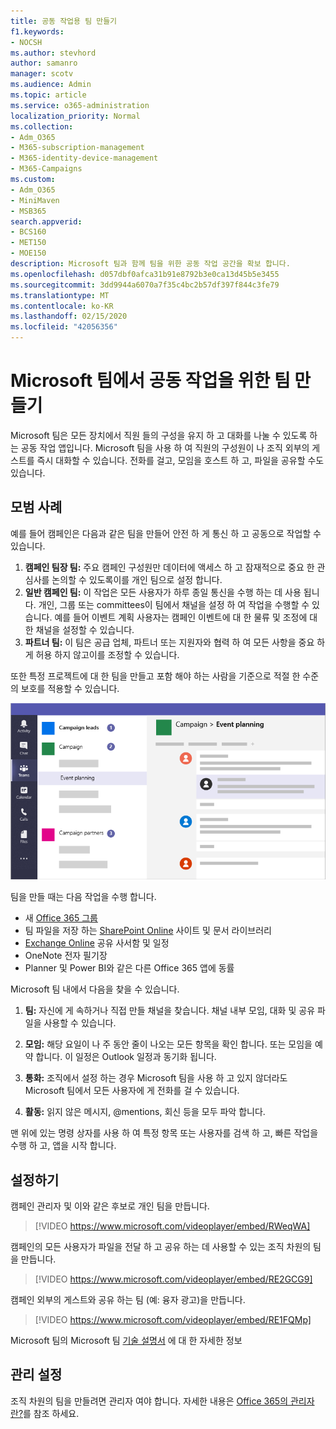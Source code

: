 ```yaml
---
title: 공동 작업용 팀 만들기
f1.keywords:
- NOCSH
ms.author: stevhord
author: samanro
manager: scotv
ms.audience: Admin
ms.topic: article
ms.service: o365-administration
localization_priority: Normal
ms.collection:
- Adm_O365
- M365-subscription-management
- M365-identity-device-management
- M365-Campaigns
ms.custom:
- Adm_O365
- MiniMaven
- MSB365
search.appverid:
- BCS160
- MET150
- MOE150
description: Microsoft 팀과 함께 팀을 위한 공동 작업 공간을 확보 합니다.
ms.openlocfilehash: d057dbf0afca31b91e8792b3e0ca13d45b5e3455
ms.sourcegitcommit: 3dd9944a6070a7f35c4bc2b57df397f844c3fe79
ms.translationtype: MT
ms.contentlocale: ko-KR
ms.lasthandoff: 02/15/2020
ms.locfileid: "42056356"
---
```

# <a name="create-teams-for-collaboration-in-microsoft-teams"></a>Microsoft 팀에서 공동 작업을 위한 팀 만들기

Microsoft 팀은 모든 장치에서 직원 들의 구성을 유지 하 고 대화를 나눌 수 있도록 하는 공동 작업 앱입니다. Microsoft 팀을 사용 하 여 직원의 구성원이 나 조직 외부의 게스트를 즉시 대화할 수 있습니다. 전화를 걸고, 모임을 호스트 하 고, 파일을 공유할 수도 있습니다.

## <a name="best-practices"></a>모범 사례

예를 들어 캠페인은 다음과 같은 팀을 만들어 안전 하 게 통신 하 고 공동으로 작업할 수 있습니다.

1. **캠페인 팀장 팀:** 주요 캠페인 구성원만 데이터에 액세스 하 고 잠재적으로 중요 한 관심사를 논의할 수 있도록이를 개인 팀으로 설정 합니다.
2. **일반 캠페인 팀:** 이 작업은 모든 사용자가 하루 종일 통신을 수행 하는 데 사용 됩니다. 개인, 그룹 또는 committees이 팀에서 채널을 설정 하 여 작업을 수행할 수 있습니다. 예를 들어 이벤트 계획 사용자는 캠페인 이벤트에 대 한 물류 및 조정에 대 한 채널을 설정할 수 있습니다.
3. **파트너 팀:** 이 팀은 공급 업체, 파트너 또는 지원자와 협력 하 여 모든 사항을 중요 하 게 허용 하지 않고이를 조정할 수 있습니다.

또한 특정 프로젝트에 대 한 팀을 만들고 포함 해야 하는 사람을 기준으로 적절 한 수준의 보호를 적용할 수 있습니다. 

![보안 통신 및 공동 작업을 허용 하는 세 개의 개별 팀이 포함 된 Microsoft 팀 창 다이어그램](../media/m365-democracy-teams-collab.png)

팀을 만들 때는 다음 작업을 수행 합니다.

- 새 [Office 365 그룹](https://docs.microsoft.com/MicrosoftTeams/office-365-groups)
- 팀 파일을 저장 하는 [SharePoint Online](https://docs.microsoft.com/MicrosoftTeams/sharepoint-onedrive-interact) 사이트 및 문서 라이브러리
- [Exchange Online](https://docs.microsoft.com/MicrosoftTeams/exchange-teams-interact) 공유 사서함 및 일정
- OneNote 전자 필기장
- Planner 및 Power BI와 같은 다른 Office 365 앱에 동률

Microsoft 팀 내에서 다음을 찾을 수 있습니다.
1. **팀:** 자신에 게 속하거나 직접 만들 채널을 찾습니다. 채널 내부 모임, 대화 및 공유 파일을 사용할 수 있습니다.

2. **모임:** 해당 요일이 나 주 동안 줄이 나오는 모든 항목을 확인 합니다. 또는 모임을 예약 합니다. 이 일정은 Outlook 일정과 동기화 됩니다.
 
3. **통화:** 조직에서 설정 하는 경우 Microsoft 팀을 사용 하 고 있지 않더라도 Microsoft 팀에서 모든 사용자에 게 전화를 걸 수 있습니다.

4. **활동:** 읽지 않은 메시지, @mentions, 회신 등을 모두 파악 합니다. 

맨 위에 있는 명령 상자를 사용 하 여 특정 항목 또는 사용자를 검색 하 고, 빠른 작업을 수행 하 고, 앱을 시작 합니다.


## <a name="set-it-up"></a>설정하기


캠페인 관리자 및 이와 같은 후보로 개인 팀을 만듭니다. 

> [!VIDEO https://www.microsoft.com/videoplayer/embed/RWeqWA]

캠페인의 모든 사용자가 파일을 전달 하 고 공유 하는 데 사용할 수 있는 조직 차원의 팀을 만듭니다.

> [!VIDEO https://www.microsoft.com/videoplayer/embed/RE2GCG9]

캠페인 외부의 게스트와 공유 하는 팀 (예: 융자 광고)을 만듭니다.

> [!VIDEO https://www.microsoft.com/videoplayer/embed/RE1FQMp]

Microsoft 팀의 Microsoft 팀 [기술 설명서](https://docs.microsoft.com/microsoftteams/microsoft-teams) 에 대 한 자세한 정보

## <a name="admin-settings"></a>관리 설정

조직 차원의 팀을 만들려면 관리자 여야 합니다. 자세한 내용은 [Office 365의 관리자 란?](https://support.office.com/article/what-is-an-admin-e123627e-4892-4461-b9aa-1b6d57a5cfa4?ui=en-US&rs=en-US&ad=US)를 참조 하세요.
  
